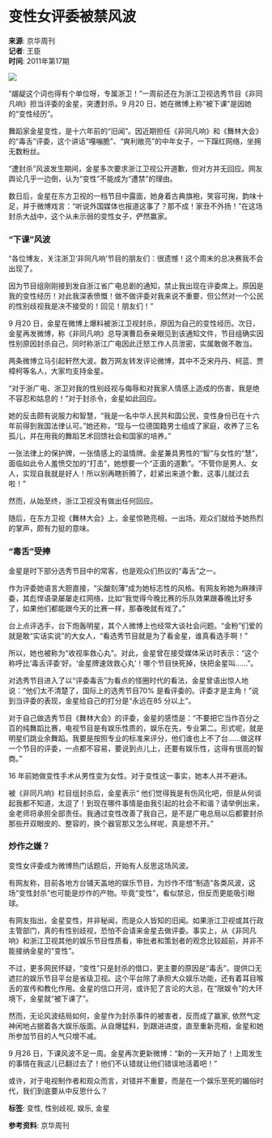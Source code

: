 # 变性女评委被禁风波

**来源**: 京华周刊  
**记者**: 王臣  
**时间**: 2011年第17期  

![](../../../page/2011-10/01/03/page_b.jpg)

“龌龊这个词也得有个单位呀，专属浙卫！”一周前还在为浙江卫视选秀节目《非同凡响》担当评委的金星，突遭封杀。9 月20 日，她在微博上称“被下课”是因她的“变性经历”。

舞蹈家金星变性，是十六年前的“旧闻”。因近期担任《非同凡响》和《舞林大会》的“毒舌”评委，这个讲话“嘎嘣脆”、“爽利敞亮”的中年女子，一下蹿红网络，坐拥无数粉丝。

“遭封杀”风波发生期间，金星多次要求浙江卫视公开道歉，但对方并无回应。网友舆论几乎一边倒，认为“变性”不能成为“遭禁”的理由。

数日后，金星在东方卫视的一档节目中露面，她身着古典旗袍，笑容可掬，韵味十足，并于微博戏言：“听说外国媒体也报道这事了？那不成！家丑不外扬！”在这场封杀大战中，这个从未示弱的变性女子，俨然赢家。

### “下课”风波

“各位博友，关注浙卫‘非同凡响’节目的朋友们：很遗憾！这个周末的总决赛我不会出现了。

因为节目组刚刚接到发自浙江省广电总剧的通知，禁止我出现在评委席上。原因是我的变性经历！对此我深表愤慨！做不做评委对我来说不重要，但公然对一个公民的性别歧视我是决不接受的！回见！朋友们！”

9 月20 日，金星在微博上爆料被浙江卫视封杀，原因为自己的变性经历。次日，金星再发微博，称《非同凡响》总导演曹启泰亲眼见到该通知文件，节目组确实因性别原因封杀自己，同时称浙江广电因此迁怒工作人员泄密，实属敢做不敢当。

两条微博立马引起轩然大波。数万网友转发评论微博，其中不乏宋丹丹、柯蓝、贾樟柯等名人，大家均支持金星。

“对于浙广电、浙卫对我的性别歧视与侮辱和对我家人情感上造成的伤害，我是绝不容忍和姑息的！”对于封杀令，金星如此回应。

她的反击颇有说服力和智慧，“我是一名中华人民共和国公民，变性身份已在十六年前得到我国法律认可。”她还称，“现与一位德国籍男士组成了家庭，收养了三名孤儿，并在用我的舞蹈艺术回馈社会和国家的培养。”

一张法律上的保护牌，一张情感上的温情牌。金星兼具男性的“智”与女性的“慧”，面临如此令人羞愤交加的“打击”，她想要一个“正面的道歉”。“不管你是男人、女人，实现自我就是好人！所以别再瞎折腾了，赶紧出来道个歉，这事儿就过去啦！”

然而，从始至终，浙江卫视没有做出任何回应。

随后，在东方卫视《舞林大会》上，金星惊艳亮相，一出场，观众们就给予她热烈的掌声，颇有力挺的意味。

### “毒舌”受捧

金星是时下部分选秀节目中的常客，也是观众们热议的“毒舌”之一。

作为评委她语言大胆直接，“尖酸刻薄”成为她标志性的风格。有网友称她为麻辣评委，其彪悍语录屡屡走红网络，比如“我觉得今晚比赛的乐队效果跟春晚比好多了，如果他们都能跟今天的比赛一样，那春晚就有戏了。”

台上点评选手，台下炮轰明星，其个人微博上也经常大谈社会问题。“金粉”们爱的就是敢“实话实说”的大女人，“看选秀节目就是为了看金星，谁真看选手啊！”

所以，她也被称为“收视率救心丸”。对此，金星曾在接受媒体采访时表示：“这个称呼比‘毒舌评委’好。‘金星牌速效救心丸’！哪个节目快死掉，快把金星叫……”。

对选秀节目进入了以“评委毒舌”为看点的怪圈时代的看法，金星曾语出惊人地说：“他们太不清楚了，国际上的选秀节目70% 是看评委的。评委才是主角！”说到当评委的表现，金星给自己的打分是“永远在85 分以上”。

对于自己做选秀节目《舞林大会》的评委，金星的感悟是：“不要把它当作百分之百的纯舞蹈比赛，电视节目是有娱乐性质的，娱乐在先，专业第二。形式呢，就是明星们跳业余舞蹈。我要是按照专业的标准来评分，他们谁也上不了台……做这样一个节目的评委，一点都不容易，要说到点儿上，还要有娱乐性，这得有很高的智商。”

16 年前她做变性手术从男性变为女性。对于变性这一事实，她本人并不避讳。

被《非同凡响》栏目组封杀后，金星表示“ 他们觉得我是有伤风化吧，但是从何谈起我都不知道，太逗了！到现在哪件事情是由我引起的社会不和谐？请举例出来，金老师将承担全部责任。我通过变性改善了我自己，是不是广电总局以后都要封杀那些开双眼皮的、整容的，换个器官那又怎么样呢，真是想不开。”

### 炒作之嫌？

变性女评委成为微博热门话题后，开始有人反思这场风波。

有网友称，目前各地方台铺天盖地的娱乐节目，为炒作不惜“制造”各类风波，这场“变性封杀”也可能是炒作的产物。毕竟“变性”，看似禁忌，但反而更能吸引眼球。

有网友指出，金星变性，并非秘闻，而是众人皆知的旧闻。如果浙江卫视或其行政主管部门，真的有性别歧视，恐怕不会请来金星去做评委。事实上，从《非同凡响》和浙江卫视其他的娱乐节目性质看，审批者和策划者的观念比较超前，并非不能接纳金星的“变性”。

不过，更多网民怀疑，“变性”只是封杀的借口，更主要的原因是“毒舌”。提供口无遮拦的娱乐节目平台是省级卫视。这个平台除了承担大众娱乐功能，还有着耳目喉舌的宣传和教化作用。金星的信口开河，或许犯了言论的大忌，在“限娱令”的大环境下，金星就“被下课了”。

然而，无论风波结局如何，金星作为封杀事件的被害者，反而成了赢家, 依然气定神闲地占据着各大娱乐版面。从自爆猛料，到跟进进度，直至重新亮相，金星和她所参加节目的人气只增不减。

9 月26 日，下课风波不足一周。金星再次更新微博：“新的一天开始了！上周发生的事情在我这儿已翻过去了！他们不认错就让他们错误地活着吧！”

或许，对于电视制作者和观众而言，对错并不重要，而是在一个娱乐至死的媚俗时代，我们到底要从中反思什么？

**标签**: 变性, 性别歧视, 娱乐, 金星

**参考资料**: 京华周刊